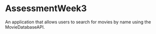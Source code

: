 # AssessmentWeek3
An application that allows users to search for movies by name using the MovieDatabaseAPI.
